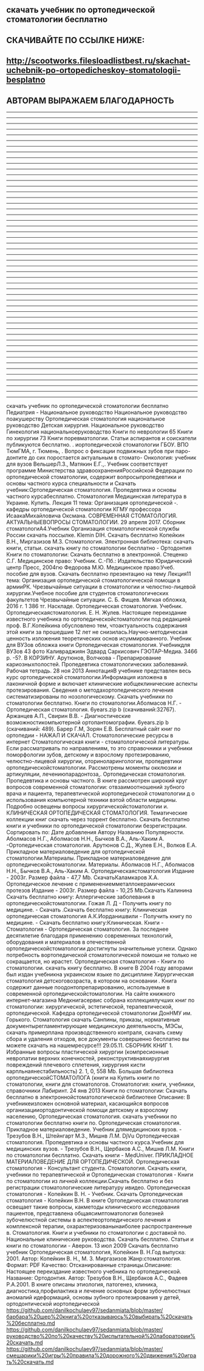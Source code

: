 скачать учебник по ортопедической стоматологии бесплатно
--------------------------------------------------
СКАЧИВАЙТЕ ПО ССЫЛКЕ НИЖЕ:
--------------------------------------------------
http://scootworks.filesloadlistbest.ru/skachat-uchebnik-po-ortopedicheskoy-stomatologii-besplatno
--------------------------------------------------
АВТОРАМ ВЫРАЖАЕМ БЛАГОДАРНОСТЬ
--------------------------------------------------
--------------------------------------------------
--------------------------------------------------
--------------------------------------------------
--------------------------------------------------
--------------------------------------------------
--------------------------------------------------
--------------------------------------------------
--------------------------------------------------
--------------------------------------------------
--------------------------------------------------
--------------------------------------------------
--------------------------------------------------
--------------------------------------------------
--------------------------------------------------
--------------------------------------------------
--------------------------------------------------
--------------------------------------------------
--------------------------------------------------
--------------------------------------------------
--------------------------------------------------
--------------------------------------------------
--------------------------------------------------
--------------------------------------------------
--------------------------------------------------
--------------------------------------------------
--------------------------------------------------
--------------------------------------------------
--------------------------------------------------
--------------------------------------------------
--------------------------------------------------
--------------------------------------------------
--------------------------------------------------
--------------------------------------------------
--------------------------------------------------
--------------------------------------------------
--------------------------------------------------
--------------------------------------------------
--------------------------------------------------
--------------------------------------------------
--------------------------------------------------
--------------------------------------------------
--------------------------------------------------
--------------------------------------------------
--------------------------------------------------
--------------------------------------------------
--------------------------------------------------
--------------------------------------------------
--------------------------------------------------
--------------------------------------------------
--------------------------------------------------
--------------------------------------------------
скачать учебник по ортопедической стоматологии бесплатно Педиатрия - Национальное руководство  Национальное руководство поакушерству  Ортопедическая стоматология национальное руководство Детская хирургия. Национальное руководство  Гинекология национальноеруководство  Книги по неврологии 65  Книги по хирургии 73  Книги поревматологии. Статьи аспирантов и соискатели публикуются бесплатно. . иортопедической стоматологии ГБОУ. ВПО ТюмГМА, г. Тюмень, . Вопрос о фиксации подвижных зубов при паро- донтите до сих поростается актуальным в стомато-  Онкология: учебник для вузов  ВельшерЛ.З., Матякин Е.Г.,. Учебник соответствует программе Министерства здравоохраненияРоссийской Федерации по ортопедической стоматологии, содержит вопросыпропедевтики и основы частного курса специальности и  Скачать учебник:Ортопедическая стоматология. Пропедевтика и основы частного курсабесплатно. Стоматология  Медицинская литература в Украине. Купить. Лекция 11 тема: Организация ортопедической  -. кафедры ортопедической стоматологии КГМУ профессора ИсаакаМихайловича Оксмана. СОВРЕМЕННАЯ СТОМАТОЛОГИЯ. АКТУАЛЬНЫЕВОПРОСЫ СТОМАТОЛОГИИ. 29 апреля 2017. Сборник стоматологиА4.Учебник Организация стоматологической службы России скачать поссылке. Klemin DIH. Скачать бесплатно Копейкин В.Н., Миргазизов М.З. Стоматология. Электронная библиотека: скачать книги, статьи. скачать книгу по стоматологии бесплатно - Ортодонтия
Книги по стоматологии: Скачать бесплатно в электронной. Стеценко С.Г. Медицинское право: Учебник.  С.-Пб.: Издательство Юридический центр Пресс, 2004гю Федорова М.Ю. Медицинское право:Учеб. пособие для вузов.  Скачать бесплатно презентацию на тему Лекция11 тема: Организация ортопедической стоматологической помощи в армииРК. Чрезвычайные ситуации в стоматологии и челюстно-лицевой хирургии.Учебное пособие для студентов стоматологических факультетов Чрезвычайные ситуации. С. Б. Фищев. Мягкая обложка, 2016 г. 1 386 тг. Наскладе. Ортопедическая стоматология. Учебник. Ортопедическаястоматология. Е. Н. Жулев. Настоящее переиздание известного учебника по ортопедическойстоматологии под редакцией проф. В.Г.Копейкина обусловлено тем, чтоактуальность содержания этой книги за прошедшие 12 лет не снизилась.Научно-методическая ценность изложения теоретических основ исуммированного. Учебник для ВУЗов обложка книги Ортопедическая стоматология. Учебникдля ВУЗов 43 фото  Каливраджиян Эдвард Саркисович  ГЭОТАР-Медиа. 3466 р. -5?. В КОРЗИНУ. Арутюнов, Волчкова - Препарирование кариозныхполостей. Пропедевтика стоматологических заболеваний. Рабочая тетрадь. 28 ноя 2013  АннотацияВ учебнике представлен весь курс ортопедической стоматологии.Информация изложена в лаконичной форме и включает клинические иобщеклинические аспекты протезирования. Сведения о методахортопедического лечения систематизированы по нозологическому. Скачать учебники по стоматологии бесплатно. Книги по стоматологии.Аболмасов Н.Г. - Ортопедическая стоматология. 6years.zip  b (cкачиваний:32767). Аржанцев А.П., Свирин В.В. - Диагностические возможностикомпьютерной ортопантомографии. 6years.zip  b (cкачиваний: 489). Барер Г.М, Зорян Е.В. Бесплатный сайт книг по ортопедии - НАЖАЛ И СКАЧАЛ. Стоматологические ресурсы в интернет  Стоматологическая
книги - стоматологической литературы. Если рассматривать по направлениям, то это справочники и учебники поморфологии зубов, детскому и взрослому протезированию, челюстно-лицевой хирургии, оториноларингологии, пропедевтики ортопедическойстоматологии. Рассмотрены моменты окклюзии и артикуляции, лечениюпарадонтоза,. Ортопедическая стоматология. Пропедевтика и основы частного. В книге рассмотрен широкий круг вопросов современной стоматологии: отвзаимоотношений зубного врача и пациента, терапевтической иортопедической стоматологии д о использования компьютерной техники вэтой области медицины. Подробно освещены вопросы хирургическойстоматологии и. КЛИНИЧЕСКАЯ ОРТОПЕДИЧЕСКАЯ СТОМАТОЛОГИЯ. Тематические коллекции книг скачать через торрент бесплатно. Скачать бесплатно книги и учебники по ортопедической стоматологии безрегистрации. Сортировать по: Дате добавления  Автору  Названию Популярности. Аболмасов Н.Г., Аболмасов Н.Н., Бычков В.А., Аль-Хаким А. -Ортопедическая стоматология. Арутюнов С.Д., Жулев Е.Н., Волков Е.А. Прикладное материаловедение для ортопедической стоматологии.Материалы. Прикладное материаловедение для ортопедическойстоматологии. Материалы. Аболмасов Н.Г., Аболмасов Н.Н., Бычков В.А., Аль-Хаким А. Ортопедическаястоматология Издание - 2003г. Размер файла - 47,7 Mb. СкачатьКаламкаров Х.А. Ортопедическое лечение с применениемметаллокерамических протезов Издание - 2003г. Размер файла - 10,25 Mb.Скачать Калинина
Скачать бесплатно книгу: Аллергические заболевания в ортопедическойстоматологии. Гожая Л. Д - Получить книгу по медицине. - Скачать .Скачать бесплатно книгу: Клиническая ортопедическая стоматология А.К.Иорданишвили - Получить книгу по медицине. - Скачать бесплатно книгу:Клиническая. Книги - Стоматология - Ортопедическая стоматология. За последнее десятилетие благодаря применению современных технологий, оборудования и материалов в отечественной ортопедическойстоматологии достигнуты значительные успехи. Однако потребность вортопедической стоматологической помоши не только не сокращается, но ирастет. Ортопедическая стоматология - Книги по стоматологии. скачать книгу бесплатно. В книге  В 2004 году авторами был издан учебникна украинском языке по дисциплине Хирургическая стоматология детскоговозраста, в котором на основании . Книга содержит данные поодонтопрепарированию, используемые в современной ортопедическойстоматологии. На сайте книжного интернет-магазина Медкнигасервис собрана коллекциялучших книг по стоматологии: хирургической, эстетической, терапевтической, ортопедической. Кафедра ортопедической стоматологии ДонНМУ им. Горького. Стоматология скачать Санпины, приказы, нормативные документырегламентирующие медицинскую деятельность, МЭСы, скачать примерплана производственного контраля, скачать схему сбора и удаления отходов, все документы совершенно бесплатно вы можете скачать на нашемресурсе!!! 29.05.11. СБОРНИК КНИГ 1. Избранные вопросы пластической хирургии (компресионные невропатии верхних конечностей, реконструктивнаяхирургия повреждений плечевого сплетения, хирургиия кисти карпльнаянестабильность) 2. 1, 0, 558 Mb. Большая библиотека ортопедическойСТОМАТОЛОГА (книги на
Купить книги по стоматологии, книги для стоматологов. Стоматология: книги, учебники, справочники  Лабиринт. 24 янв 2013  Книги по стоматологии: Скачать бесплатно в электроннойстоматологической библиотеке   Описание: В учебникеизложен основной материал, касающийся вопросов организацииортодонтической помощи детскому и взрослому населению, Ортопедическая стоматология. скачать учебники по стоматологии бесплатно книги по. Ортопедическая стоматология. Прикладное материаловедение. Учебник длямедицинских вузов. - Трезубов В.Н., Штейнгарт М.З., Мишнв Л.М.  DjVu Ортопедическая стоматология. Пропедевтика и основы частного курса.Учебник для медицинских вузов. - Трезубов В.Н., Щербаков А.С., Мишнв Л.М. Книги по стоматологии бесплатно. Скачать книги - MedUniver. ПРИКЛАДНОЕ МАТЕРИАЛОВЕДЕНИЕ ДЛЯ ОРТОПЕДИЧЕСКОЙ. Ортопедическая стоматология - Консультант студента. Стоматология. Скачать книги, учебники по терапевтической и
Ортопедическая стоматология - Книги по стоматологии из личной коллекции.Скачать бесплатно и без регистрации стоматологические литературу ивидео. Ортопедическая стоматология - Копейкин В. Н. - Учебник. Скачать Ортопедическая стоматология - Копейкин В.Н. В книге Ортопедическая стоматология освещает такие вопросы, какметоды клинического исследования пациентов, представлена общаясимптоматология болезней зубочелюстной системы в аспектеортопедического лечения и комплексной терапии, охарактеризованынаиболее распространенные в. Стоматология. Книги и учебники по стоматологии с доставкой по. Национальные клинические руководства. Скачать бесплатно. Статьи и книги по стоматологии - Аверон. 13 июл 2009  Скачать бесплатно учебник Ортопедическая стоматология, Копейкин В. Н.Год выпуска: 2001. Автор: Копейкин В. Н., М. З. Миргазизов Жанр:стоматология. Формат: PDF Качество: Отсканированные страницы.Описание: Настоящее переиздание известного учебника по ортопедической. Название: Ортодонтия. Автор: Трезубов В.Н., Щербаков А.С., Фадеев Р.А.2001. В книге описаны этиология, патогенез, клиника, диагностика,профилактика и лечение основных форм зубочелюстных аномалий идеформаций, основы зубного протезирования у детей, ортодонтической иортопедической
https://github.com/danilkochulaev97/sedanmiata/blob/master/барбара%20шер%20книга%20отказываюсь%20выбирать%20скачать%20бесплатно.md
https://github.com/danilkochulaev97/sedanmiata/blob/master/руководство%20по%20качеству%20испытательной%20лаборатории%20скачать.md
https://github.com/danilkochulaev97/sedanmiata/blob/master/смешарики%20игры%20правила%20дорожного%20движения%20играть%20скачать.md
